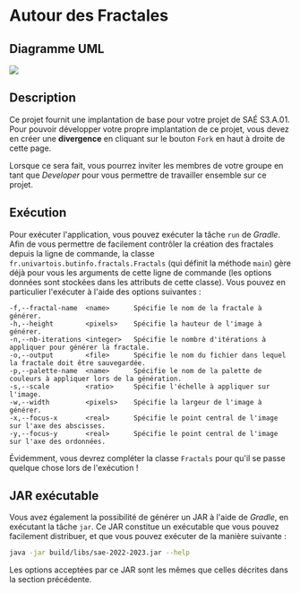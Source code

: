 # Autour des Fractales

## Diagramme UML


![](http://www.plantuml.com/plantuml/svg/nLfVRzms4d_Nfo1mBzfO2zoz1crHUy_kkK2Jm0xIv8e-qDBiBWj9t9AKOoUNxtxaY5fgk9IiSth8IrQSFpE_8OT33fqVjU7AT4sTYTQ0sl8IsFL6DeSQ7jZdxEmplzD6yT9ysO6v0Lw_iUBvAc9SDtmdMguUJxdsWn9Qs743b5RAze_kbCohAZ-2aMOFYh1rvx_cX9gkDk9GF-RNvTCobUpkQc3tlEw0I5JYNbHmOkDBbfKrrvgzgNdhCRnLlDKrDqAs_uHIAcwaiZF9pXZNNYHNycF1IbbtJRkodAVKSpi_sl3MGC4ELhHW7qLbzWNRWzZjJHh7lwLibWEWUi_mVENcYTVQULfRTdrmloYD19HtNxhaDTmQ9ThTSUW-jhBizFl0mF67QFm-SF2hTmglU8Csshjhz76mD6EG93jpwCoLw9qWLfka6XJAkQzDBSxLhckWDJhl_VtsE-Dgft5gEirtaEFdNIVgoWVQKpvhmuqelx26YpPM_f8bbeLzJiqBNOASJlByqkt0_Eh4ys7qBzJAqVzeKrCCLZHaTzeubI5k29qu7EZi972QYyyDg3VhwWrSkDK0D9TCj8EqqM-WjNXgcXJsinTkPMD_Y3dqQisPlNSR5W6fFJHqTwIz6NdAnsw3HEyxznW2tGAnn96jLxB9BQpvcV13R_KuThg15_HQK5XGyXKpUplTTW9VNpwKS734CAiXExAr0bvdQp7KzImxyzpSHiSSjs3kwoYn2XBsCpeiKaU4FnZ2SK0EWMJfdoduqsL-ghXFbFGp8_jjx53ikTvlP8M8uC-Erpf_VVS7b6QGjfD7DfbLvGPs0cuxOQ3Fz0eikn4jgBVsrt7kUJiAmN7XtDaGqAaLUya6LhI33U3--UxoXtW3inOUJEvKBoE6ZU3LmBkJiWO-Md04wStwVIICpvLV-8DLiTwjGIgOXoYPTeo2qLWmCuWbpCC454iEq4FK1DyllAsWlbFIz0WR_d0zc0u88z5yB5Mmic2VLb-v5bPR33DW6M4v1eaV8k0_TxNWSvY3r5V1NIs45gUItGofL4fRkXn5Tz5jjw2Wmh9fzQCqzGSaScFhKH4ZZFJvWhLCF40zSpOn3MOZQwd6ClWhrOaeluTptTVS4D9vnG-66-ZK4RPLYz166AUHFObd0WLQwpF6AjeVh-fKUa_2eIjOuiYyaH-F83V8EGun91m5O1uBNJaynvn_L7j_DF2X_wg4kmgMa6FnU-dbn_XH7_4_k7yUdHOIyuVYSRNCBYE6oSaKLWb1df9pNyoVuugaiDXrAfcyj-z-IbvqplqmQ8OvM3ESSsUCYjbPOOz3NeHeU-ODb1RgheQf6sE0Ox-f3h4ySsT7fGrN7h6LDn2iRQIXXf1_gW-g750g_YWnNGCh1eCYY7bcEdlrS6L4uriakaL3Ta0Q1FDUnfiVfla4CZPPMwcQsvBNn4teICvcP8EdeXV__XznH6b_Dz9m4pjKI5piqSj___TbBab3IVmQpu7tPFHXEP9WeHZfp-9oUrPgl1p5ESohglzGqCXxNBRqvMeZknewfUCDEbpnSzS7scj7mTo7FrRjSURtOQXNlVZFl6izdESPk97wg_GlR3J_gu5un_WvmJKY9J8Yvubfz4x3MfsgtKoOkvcr5mB2jk4O50v2O7hEyxi9p-_-xvul9ZnV_5MUPrg7pPvB8_xivdi8x3N3TJN4GcriX2gxcekXp1yKD08K7dtnfTzwczJE-zEIwFlBVXlVzYjGISZU14LEhx2JSLo1s45xnxlcEN44xMyS1scvpYPu-MH2Q3TCm2tO61DjkKAZ5M7w2Hy7Qg7dsnL7lS3s_VKXxYtOjcjB9sgT98s6VkNJg5KiCGJYgvZn8NiVOKsMjt7pgnB0XlRnhvw6O9dCXSy_ZE5RpaQYd7ttd_Lw_Ll5zHwgtyavbMN7fzxr-WKxrQLyeaevuV0a378iKmxcDo6HjxiiyplWnNfD6Enb_1uuTC0sq11dCdipkX6NQAI8Y6bO4iJpQQ5ScKtdQTheGc6IVyjc95XRFYrKBLtj4DjKnKEiMFLcjN7fmqfd0vSYct0o4t_oACmcx2nMd_SM7LZptfQhamqU5CbMN2YBk_CfuTExKq83LoyMz5kszvL5ppEeGJV-YJxYIDYzMIxwRhdeHPRvffJ47xUdCqAXCShe6AEDtnTU7jjXdKK-qFPi-pQhGHlLvIgqqPmFc0QJqI6AnkyPlh3JO-dq_ITbYZn5PCVwzy8QEZNG5zoUclQ9j8m-SbfR_ViSgWj7mqerMzwiR5_JGfqQkI7g6PqD6XTN2YWUOeXkdVHMeW-w8OOGH1fVAEkXdiq8FMaF3q1YAiMFEryVEcZxa91yAsFXyOXq2Pgyo8siOEE6Hl1MviqKFfUzgS9nWgsLzV8t9hjx9TILAFS2_vHeIL1Q2bosRy50_gjo6jP23SWi5O2wage1VS4ruHUC-al-xOu-VsoT8UKZYOpDWaSiMt3Qj_SxWZ9mV5GHzwoF8KoVrSTBvUa626leRjEUavAZQJCI9jkNxX6NjNZH3JAHJzpQiznFWPl4WI91XXG6Jyp6VsSd0ga_XMSf8chD_8-GfOhqVtB4mDB8OhjXKKOCEn6TXcpAK-86E_mdacmsh7dL7w6jkgR-Bm00)


## Description

Ce projet fournit une implantation de base pour votre projet de SAÉ S3.A.01.
Pour pouvoir développer votre propre implantation de ce projet, vous devez
en créer une **divergence** en cliquant sur le bouton `Fork` en haut à droite
de cette page.

Lorsque ce sera fait, vous pourrez inviter les membres de votre groupe en tant
que *Developer* pour vous permettre de travailler ensemble sur ce projet.

## Exécution

Pour exécuter l'application, vous pouvez exécuter la tâche `run` de *Gradle*.
Afin de vous permettre de facilement contrôler la création des fractales depuis
la ligne de commande, la classe `fr.univartois.butinfo.fractals.Fractals` (qui
définit la méthode `main`) gère déjà pour vous les arguments de cette ligne
de commande (les options données sont stockées dans les attributs de cette
classe).
Vous pouvez en particulier l'exécuter à l'aide des options suivantes :

```
-f,--fractal-name  <name>      Spécifie le nom de la fractale à générer.
-h,--height        <pixels>    Spécifie la hauteur de l'image à générer.
-n,--nb-iterations <integer>   Spécifie le nombre d'itérations à appliquer pour générer la fractale.
-o,--output        <file>      Spécifie le nom du fichier dans lequel la fractale doit être sauvegardée.
-p,--palette-name  <name>      Spécifie le nom de la palette de couleurs à appliquer lors de la génération.
-s,--scale         <ratio>     Spécifie l'échelle à appliquer sur l'image.
-w,--width         <pixels>    Spécifie la largeur de l'image à générer.
-x,--focus-x       <real>      Spécifie le point central de l'image sur l'axe des abscisses.
-y,--focus-y       <real>      Spécifie le point central de l'image sur l'axe des ordonnées.
```

Évidemment, vous devrez compléter la classe `Fractals` pour qu'il se passe
quelque chose lors de l'exécution !

## JAR exécutable

Vous avez également la possibilité de générer un JAR à l'aide de *Gradle*, en
exécutant la tâche `jar`.
Ce JAR constitue un exécutable que vous pouvez facilement distribuer, et que
vous pouvez exécuter de la manière suivante :

```bash
java -jar build/libs/sae-2022-2023.jar --help
```

Les options acceptées par ce JAR sont les mêmes que celles décrites dans la
section précédente.
